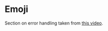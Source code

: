 # Emoji

Section on error handling taken from [this video](https://www.youtube.com/watch?v=br3GIIQeefY).
